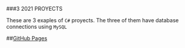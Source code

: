 ###3 2021 PROYECTS

These are 3 exaples of ```C#``` proyects. The three of them have database connections using ```MySQL```

##[GitHub Pages](https://pages.github.com/)
